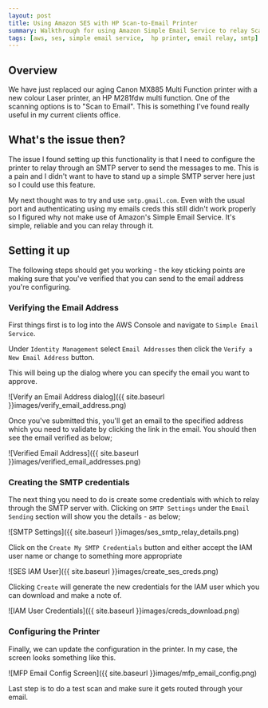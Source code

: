 ```yaml
---
layout: post
title: Using Amazon SES with HP Scan-to-Email Printer
summary: Walkthrough for using Amazon Simple Email Service to relay Scan-to-email messages
tags: [aws, ses, simple email service,  hp printer, email relay, smtp]
---
```


## Overview

We have just replaced our aging Canon MX885 Multi Function printer with a new colour Laser printer, an HP M281fdw multi function. One of the scanning options is to "Scan to Email". This is something I've found really useful in my current clients office.

## What's the issue then?

The issue I found setting up this functionality is that I need to configure the printer to relay through an SMTP server to send the messages to me. This is a pain and I didn't want to have to stand up a simple SMTP server here just so I could use this feature.

My next thought was to try and use `smtp.gmail.com`. Even with the usual port and authenticating using my emails creds this still didn't work properly so I figured why not make use of Amazon's Simple Email Service. It's simple, reliable and you can relay through it.

## Setting it up

The following steps should get you working - the key sticking points are making sure that you've verified that you can send to the email address you're configuring.

### Verifying the Email Address

First things first is to log into the AWS Console and navigate to `Simple Email Service`.

Under `Identity Management` select `Email Addresses` then click the `Verify a New Email Address` button.

This will being up the dialog where you can specify the email you want to approve.

![Verify an Email Address dialog]({{ site.baseurl }}images/verify_email_address.png)

Once you've submitted this, you'll get an email to the specified address which you need to validate by clicking the link in the email. You should then see the email verified as below;

![Verified Email Address]({{ site.baseurl }}images/verified_email_addresses.png)

### Creating the SMTP credentials

The next thing you need to do is create some credentials with which to relay through the SMTP server with. Clicking on `SMTP Settings` under the `Email Sending` section will show you the details - as below;

![SMTP Settings]({{ site.baseurl }}images/ses_smtp_relay_details.png)

Click on the `Create My SMTP Credentials` button and either accept the IAM user name or change to something more appropriate

![SES IAM User]({{ site.baseurl }}images/create_ses_creds.png)

Clicking `Create` will generate the new credentials for the IAM user which you can download and make a note of.

![IAM User Credentials]({{ site.baseurl }}images/creds_download.png)


### Configuring the Printer

Finally, we can update the configuration in the printer. In my case, the screen looks something like this. 

![MFP Email Config Screen]({{ site.baseurl }}images/mfp_email_config.png)

Last step is to do a test scan and make sure it gets routed through your email.
